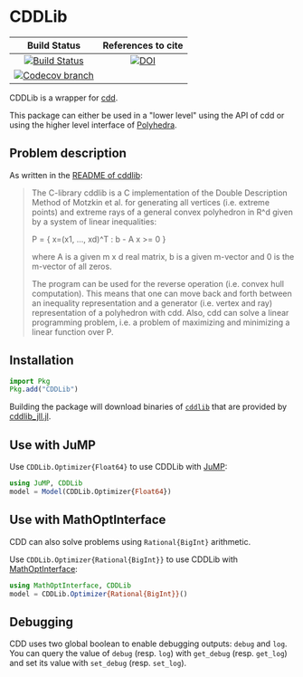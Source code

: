 # CDDLib

| **Build Status** | **References to cite** |
|:----------------:|:----------------------:|
| [![Build Status][build-img]][build-url] | [![DOI][zenodo-img]][zenodo-url] |
| [![Codecov branch][codecov-img]][codecov-url] | |

CDDLib is a wrapper for [cdd](https://www.inf.ethz.ch/personal/fukudak/cdd_home/).

This package can either be used in a "lower level" using the API of cdd or using the
higher level interface of [Polyhedra](https://github.com/JuliaPolyhedra/Polyhedra.jl).

## Problem description

As written in the [README of cddlib](ftp://ftp.ifor.math.ethz.ch/pub/fukuda/cdd/README.libcdd):

> The C-library  cddlib is a C implementation of the Double Description
> Method of Motzkin et al. for generating all vertices (i.e. extreme points)
> and extreme rays of a general convex polyhedron in R^d given by a system
> of linear inequalities:
>
>    P = { x=(x1, ..., xd)^T :  b - A  x  >= 0 }
>
> where  A  is a given m x d real matrix, b is a given m-vector
> and 0 is the m-vector of all zeros.
>
> The program can be used for the reverse operation (i.e. convex hull
> computation).  This means that  one can move back and forth between
> an inequality representation  and a generator (i.e. vertex and ray)
> representation of a polyhedron with cdd.  Also, cdd can solve a linear
> programming problem, i.e. a problem of maximizing and minimizing
> a linear function over P.


## Installation

```julia
import Pkg
Pkg.add("CDDLib")
```

Building the package will download binaries of [`cddlib`](https://github.com/cddlib/cddlib)
that are provided by [cddlib_jll.jl](https://github.com/JuliaBinaryWrappers/cddlib_jll.jl).

## Use with JuMP

Use `CDDLib.Optimizer{Float64}` to use CDDLib with [JuMP](https://github.com/jump-dev/JuMP.jl):
```julia
using JuMP, CDDLib
model = Model(CDDLib.Optimizer{Float64})
```

## Use with MathOptInterface

CDD can also solve problems using `Rational{BigInt}` arithmetic.

Use `CDDLib.Optimizer{Rational{BigInt}}` to use CDDLib with [MathOptInterface](https://github.com/jump-dev/MathOptInterface.jl):
```julia
using MathOptInterface, CDDLib
model = CDDLib.Optimizer{Rational{BigInt}}()
```

## Debugging

CDD uses two global boolean to enable debugging outputs: `debug` and `log`.
You can query the value of `debug` (resp. `log`) with `get_debug` (resp. `get_log`)
and set its value with `set_debug` (resp. `set_log`).

[build-img]: https://github.com/JuliaPolyhedra/CDDLib.jl/workflows/CI/badge.svg?branch=master
[build-url]: https://github.com/JuliaPolyhedra/CDDLib.jl/actions?query=workflow%3ACI
[codecov-img]: http://codecov.io/github/JuliaPolyhedra/CDDLib.jl/coverage.svg?branch=master
[codecov-url]: http://codecov.io/github/JuliaPolyhedra/CDDLib.jl?branch=master

[zenodo-url]: https://doi.org/10.5281/zenodo.1214581
[zenodo-img]: https://zenodo.org/badge/DOI/10.5281/zenodo.1214581.svg
